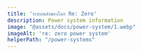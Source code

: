 ```yaml
---
title: 'ระบบพลังของโลก Re: Zero'
description: Power system information
image: "@assets/docs/power-system/1.webp"
imageAlt: 're: zero power system'
helperPath: "/power-systems"
---
```

